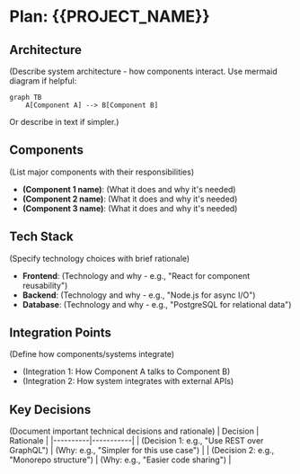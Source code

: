 # Plan: {{PROJECT_NAME}}

## Architecture
(Describe system architecture - how components interact. Use mermaid diagram if helpful:
```mermaid
graph TB
    A[Component A] --> B[Component B]
```
Or describe in text if simpler.)

## Components
(List major components with their responsibilities)
- **(Component 1 name)**: (What it does and why it's needed)
- **(Component 2 name)**: (What it does and why it's needed)
- **(Component 3 name)**: (What it does and why it's needed)

## Tech Stack
(Specify technology choices with brief rationale)
- **Frontend**: (Technology and why - e.g., "React for component reusability")
- **Backend**: (Technology and why - e.g., "Node.js for async I/O")
- **Database**: (Technology and why - e.g., "PostgreSQL for relational data")

## Integration Points
(Define how components/systems integrate)
- (Integration 1: How Component A talks to Component B)
- (Integration 2: How system integrates with external APIs)

## Key Decisions
(Document important technical decisions and rationale)
| Decision | Rationale |
|----------|-----------|
| (Decision 1: e.g., "Use REST over GraphQL") | (Why: e.g., "Simpler for this use case") |
| (Decision 2: e.g., "Monorepo structure") | (Why: e.g., "Easier code sharing") |
